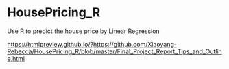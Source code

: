 # HousePricing_R
Use R to predict the house price by Linear Regression

https://htmlpreview.github.io/?https://github.com/Xiaoyang-Rebecca/HousePricing_R/blob/master/Final_Project_Report_Tips_and_Outline.html
